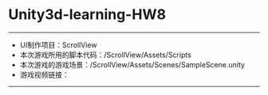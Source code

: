 # Unity3d-learning-HW8
---


 - UI制作项目：ScrollView 
 - 本次游戏所用的脚本代码：/ScrollView/Assets/Scripts 
 - 本次游戏的游戏场景：/ScrollView/Assets/Scenes/SampleScene.unity
 - 游戏视频链接：


---
